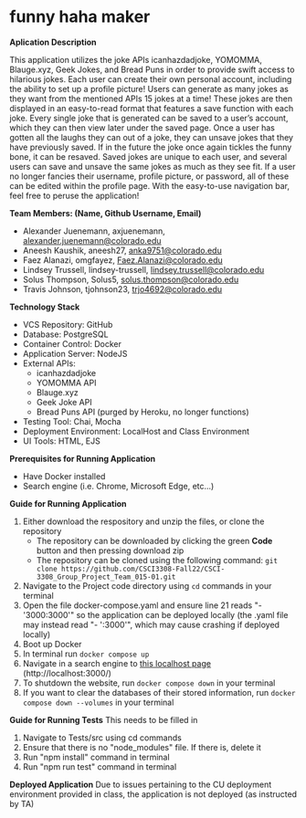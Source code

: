 # funny haha maker
**Aplication Description**

This application utilizes the joke APIs icanhazdadjoke, YOMOMMA, Blauge.xyz, Geek Jokes, and Bread Puns in order to provide swift access to hilarious jokes. Each user can create their own personal account, including the ability to set up a profile picture! Users can generate as many jokes as they want from the mentioned APIs 15 jokes at a time! These jokes are then displayed in an easy-to-read format that features a save function with each joke. Every single joke that is generated can be saved to a user’s account, which they can then view later under the saved page. Once a user has gotten all the laughs they can out of a joke, they can unsave jokes that they have previously saved. If in the future the joke once again tickles the funny bone, it can be resaved. Saved jokes are unique to each user, and several users can save and unsave the same jokes as much as they see fit. If a user no longer fancies their username, profile picture, or password, all of these can be edited within the profile page. With the easy-to-use navigation bar, feel free to peruse the application!

**Team Members: (Name, Github Username, Email)**
- Alexander Juenemann, axjuenemann, alexander.juenemann@colorado.edu
- Aneesh Kaushik, aneesh27, anka9751@colorado.edu
- Faez Alanazi, omgfayez, Faez.Alanazi@colorado.edu 
- Lindsey Trussell, lindsey-trussell, lindsey.trussell@colorado.edu 
- Solus Thompson, Solus5, solus.thompson@colorado.edu
- Travis Johnson, tjohnson23, trjo4692@colorado.edu 

**Technology Stack**
- VCS Repository: GitHub
- Database: PostgreSQL
- Container Control: Docker 
- Application Server: NodeJS
- External APIs:
  - icanhazdadjoke
  - YOMOMMA API
  - Blauge.xyz
  - Geek Joke API
  - Bread Puns API (purged by Heroku, no longer functions)
- Testing Tool: Chai, Mocha
- Deployment Environment: LocalHost and Class Environment
- UI Tools: HTML, EJS

**Prerequisites for Running Application**
- Have Docker installed
- Search engine (i.e. Chrome, Microsoft Edge, etc...)

**Guide for Running Application**
1. Either download the respository and unzip the files, or clone the repository
   - The repository can be downloaded by clicking the green **Code** button and then pressing download zip
   - The repository can be cloned using the following command: `git clone https://github.com/CSCI3308-Fall22/CSCI-3308_Group_Project_Team_015-01.git`
2. Navigate to the Project code directory using `cd` commands in your terminal
3. Open the file docker-compose.yaml and ensure line 21 reads "- '3000:3000'" so the application can be deployed locally (the .yaml file may instead read "- ':3000'", which may cause crashing if deployed locally)
3. Boot up Docker
4. In terminal run `docker compose up`
5. Navigate in a search engine to [this localhost page](http://localhost:3000/) (http://localhost:3000/)
6. To shutdown the website, run `docker compose down` in your terminal
7. If you want to clear the databases of their stored information, run `docker compose down --volumes` in your terminal 

**Guide for Running Tests**
This needs to be filled in
1. Navigate to Tests/src using cd commands
2. Ensure that there is no "node_modules" file. If there is, delete it
3. Run "npm install" command in terminal
4. Run "npm run test" command in terminal

**Deployed Application**
Due to issues pertaining to the CU deployment environment provided in class, the application is not deployed (as instructed by TA)
